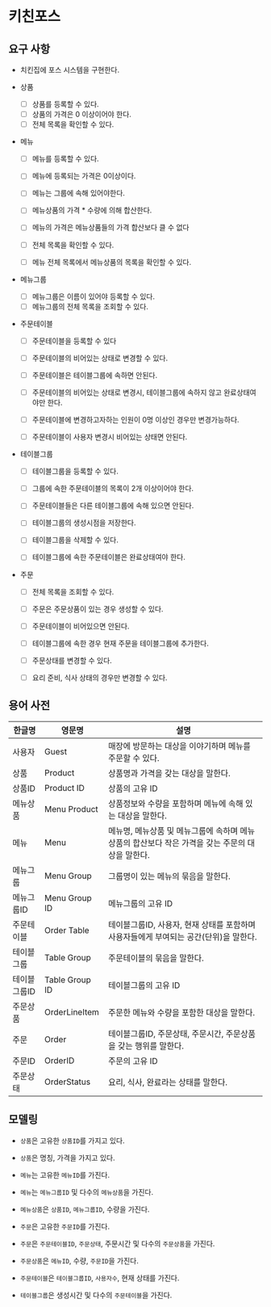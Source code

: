 # 키친포스

## 요구 사항

- 치킨집에 포스 시스템을 구현한다.

- 상품
  - [ ] 상품를 등록할 수 있다.
  - [ ] 상품의 가격은 0 이상이어야 한다.
  - [ ] 전체 목록을 확인할 수 있다.
    
- 메뉴
  - [ ] 메뉴를 등록할 수 있다.
  - [ ] 메뉴에 등록되는 가격은 0이상이다.
  - [ ] 메뉴는 그룹에 속해 있어야한다.
  - [ ] 메뉴상품의 가격 * 수량에 의해 합산한다.
  - [ ] 메뉴의 가격은 메뉴상품들의 가격 합산보다 클 수 없다
  
  - [ ] 전체 목록을 확인할 수 있다.
  - [ ] 메뉴 전체 목록에서 메뉴상품의 목록을 확인할 수 있다.
    
- 메뉴그룹
  - [ ] 메뉴그룹은 이름이 있어야 등록할 수 있다.
  - [ ] 메뉴그룹의 전체 목록을 조회할 수 있다.
  
- 주문테이블
  - [ ] 주문테이블을 등록할 수 있다
  
  - [ ] 주문테이블의 비어있는 상태로 변경할 수 있다.  
  - [ ] 주문테이블은 테이블그룹에 속하면 안된다.
  - [ ] 주문테이블의 비어있는 상태로 변경시, 테이블그룹에 속하지 않고 완료상태여야만 한다.
  
  - [ ] 주문테이블에 변경하고자하는 인원이 0명 이상인 경우만 변경가능하다.
  - [ ] 주문테이블이 사용자 변경시 비어있는 상태면 안된다.
  
  
- 테이블그룹
  - [ ] 테이블그룹을 등록할 수 있다.
  - [ ] 그룹에 속한 주문테이블의 목록이 2개 이상이어야 한다.
  - [ ] 주문테이블들은 다른 테이블그룹에 속해 있으면 안된다.
  - [ ] 테이블그룹의 생성시점을 저장한다.
  
  - [ ] 테이블그룹을 삭제할 수 있다.  
  - [ ] 테이블그룹에 속한 주문테이블은 완료상태여야 한다.


- 주문
  - [ ] 전체 목록을 조회할 수 있다.
  
  - [ ] 주문은 주문상품이 있는 경우 생성할 수 있다.
  - [ ] 주문테이블이 비어있으면 안된다.
  - [ ] 테이블그룹에 속한 경우 현재 주문을 테이블그룹에 추가한다.
  
  - [ ] 주문상태를 변경할 수 있다.
  - [ ] 요리 준비, 식사  상태의 경우만 변경할 수 있다.
  
## 용어 사전

| 한글명 | 영문명 | 설명 |
| --- | --- | --- |
| 사용자 | Guest | 매장에 방문하는 대상을 이야기하며 메뉴를 주문할 수 있다. |
| 상품 | Product | 상품명과 가격을 갖는 대상을 말한다. |
| 상품ID | Product ID | 상품의 고유 ID |
| 메뉴상품 | Menu Product | 상품정보와 수량을 포함하며 메뉴에 속해 있는 대상을 말한다. |
| 메뉴 | Menu | 메뉴명, 메뉴상품 및 메뉴그룹에 속하며 메뉴상품의 합산보다 작은 가격을 갖는 주문의 대상을 말한다. |
| 메뉴그룹 | Menu Group | 그룹명이 있는 메뉴의 묶음을 말한다. |
| 메뉴그룹ID | Menu Group ID | 메뉴그룹의 고유 ID |
| 주문테이블 | Order Table | 테이블그룹ID, 사용자, 현재 상태를 포함하며 사용자들에게 부여되는 공간(단위)을 말한다. |
| 테이블그룹 | Table Group | 주문테이블의 묶음을 말한다. |
| 테이블그룹ID | Table Group ID | 테이블그룹의 고유 ID |
| 주문상품 | OrderLineItem | 주문한 메뉴와 수량을 포함한 대상을 말한다. |
| 주문 | Order | 테이블그룹ID, 주문상태, 주문시간, 주문상품을 갖는 행위를 말한다. |
| 주문ID | OrderID | 주문의 고유 ID |
| 주문상태 | OrderStatus | 요리, 식사, 완료라는 상태를 말한다. |

## 모델링

- `상품`은 고유한 `상품ID`를 가지고 있다.
- `상품`은 명칭, 가격을 가지고 있다.

- `메뉴`는 고유한 `메뉴ID`를 가진다.
- `메뉴`는 `메뉴그룹ID` 및 다수의 `메뉴상품`을 가진다.

- `메뉴상품`은 `상품ID`, `메뉴그룹ID`, 수량을 가진다.

- `주문`은 고유한 `주문ID`를 가진다.
- `주문`은 `주문테이블ID`, `주문상태`, 주문시간 및 다수의 `주문상품`을 가진다.

- `주문상품`은 `메뉴ID`, 수량, `주문ID`을 가진다.

- `주문테이블`은 `테이블그룹ID`, `사용자수`, 현재 상태를 가진다.
- `테이블그룹`은 생성시간 및 다수의 `주문테이블`을 가진다.

